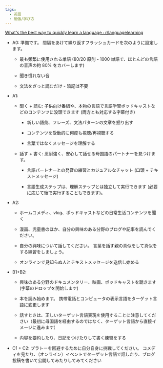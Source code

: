 ```yaml
---
tags:
  - 英語
  - 勉強/学び方
---
```

[What's the best way to quickly learn a language : r/languagelearning](https://www.reddit.com/r/languagelearning/comments/7t79pi/whats_the_best_way_to_quickly_learn_a_language/)

- A0: 準備です。 間隔をあけて繰り返すフラッシュカードを次のように設定します。
    
    - 最も頻繁に使用される単語 (80/20 原則 - 1000 単語で、ほとんどの言語の音声の約 80% をカバーします)
        
    - 聞き慣れない音
        
    - 文法をざっと読むだけ - 暗記は不要
        
- A1:
    
    - 聞く + 読む: 子供向け番組や、本物の言語で言語学習ポッドキャストなどのコンテンツに没頭できます (両方とも対応する字幕付き)
        
        - 新しい語彙、フレーズ、文法パターンの文章を掘り出す
            
        - コンテンツを受動的に何度も視聴/再視聴する
            
        - 言葉ではなくメッセージを理解する
            
    - 話す + 書く: 忍耐強く、安心して話せる母国語のパートナーを見つけます。
        
        - 言語パートナーとの発音の練習とカジュアルなチャット (口頭 + テキストメッセージ)
            
        - 言語生成ステップは、理解ステップとは独立して実行できます (必要に応じて後で実行することもできます)。
            
- A2:
    
    - ホームコメディ、vlog、ポッドキャストなどの日常生活コンテンツを聞く
        
    - 漫画、児童書のほか、自分の興味のある分野のブログや記事を読んでください。
        
    - 自分の興味について話してください。 言葉を話す親の真似をして真似をする練習をしましょう。
        
    - オンラインで見知らぬ人とテキストメッセージを送信し始める
        
- B1+B2:
    
    - 興味のある分野のドキュメンタリー、映画、ポッドキャストを聴きます (字幕のドロップを開始します)
        
    - 本を読み始めます。 携帯電話とコンピュータの表示言語をターゲット言語に変更します
        
    - 話すときは、正しいターゲット言語表現を使用することに注意してください（最初に母国語を経由するのではなく、ターゲット言語から直接イメージに進みます）
        
    - 内容を要約したり、日記をつけたりして書く練習をする
        
- C1 + C2: プラトーを回避するために自分自身に挑戦してください。 コメディを見たり、（オンライン）イベントでターゲット言語で話したり、ブログ投稿を書いて公開してみたりしてみてください